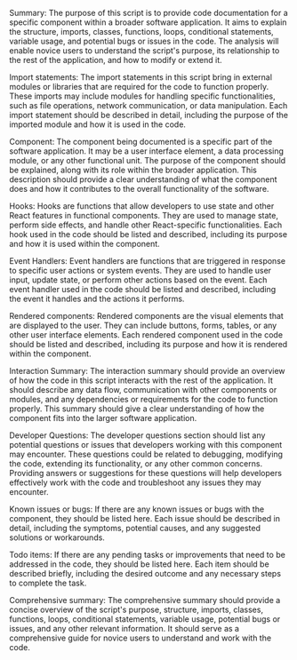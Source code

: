 Summary:
The purpose of this script is to provide code documentation for a specific component within a broader software application. It aims to explain the structure, imports, classes, functions, loops, conditional statements, variable usage, and potential bugs or issues in the code. The analysis will enable novice users to understand the script's purpose, its relationship to the rest of the application, and how to modify or extend it.

Import statements:
The import statements in this script bring in external modules or libraries that are required for the code to function properly. These imports may include modules for handling specific functionalities, such as file operations, network communication, or data manipulation. Each import statement should be described in detail, including the purpose of the imported module and how it is used in the code.

Component:
The component being documented is a specific part of the software application. It may be a user interface element, a data processing module, or any other functional unit. The purpose of the component should be explained, along with its role within the broader application. This description should provide a clear understanding of what the component does and how it contributes to the overall functionality of the software.

Hooks:
Hooks are functions that allow developers to use state and other React features in functional components. They are used to manage state, perform side effects, and handle other React-specific functionalities. Each hook used in the code should be listed and described, including its purpose and how it is used within the component.

Event Handlers:
Event handlers are functions that are triggered in response to specific user actions or system events. They are used to handle user input, update state, or perform other actions based on the event. Each event handler used in the code should be listed and described, including the event it handles and the actions it performs.

Rendered components:
Rendered components are the visual elements that are displayed to the user. They can include buttons, forms, tables, or any other user interface elements. Each rendered component used in the code should be listed and described, including its purpose and how it is rendered within the component.

Interaction Summary:
The interaction summary should provide an overview of how the code in this script interacts with the rest of the application. It should describe any data flow, communication with other components or modules, and any dependencies or requirements for the code to function properly. This summary should give a clear understanding of how the component fits into the larger software application.

Developer Questions:
The developer questions section should list any potential questions or issues that developers working with this component may encounter. These questions could be related to debugging, modifying the code, extending its functionality, or any other common concerns. Providing answers or suggestions for these questions will help developers effectively work with the code and troubleshoot any issues they may encounter.

Known issues or bugs:
If there are any known issues or bugs with the component, they should be listed here. Each issue should be described in detail, including the symptoms, potential causes, and any suggested solutions or workarounds.

Todo items:
If there are any pending tasks or improvements that need to be addressed in the code, they should be listed here. Each item should be described briefly, including the desired outcome and any necessary steps to complete the task.

Comprehensive summary:
The comprehensive summary should provide a concise overview of the script's purpose, structure, imports, classes, functions, loops, conditional statements, variable usage, potential bugs or issues, and any other relevant information. It should serve as a comprehensive guide for novice users to understand and work with the code.